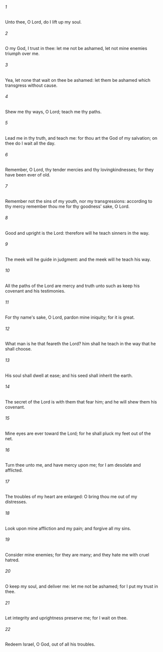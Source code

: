 ###### 1
Unto thee, O Lord, do I lift up my soul.

###### 2
O my God, I trust in thee: let me not be ashamed, let not mine enemies triumph over me.

###### 3
Yea, let none that wait on thee be ashamed: let them be ashamed which transgress without cause.

###### 4
Shew me thy ways, O Lord; teach me thy paths.

###### 5
Lead me in thy truth, and teach me: for thou art the God of my salvation; on thee do I wait all the day.

###### 6
Remember, O Lord, thy tender mercies and thy lovingkindnesses; for they have been ever of old.

###### 7
Remember not the sins of my youth, nor my transgressions: according to thy mercy remember thou me for thy goodness' sake, O Lord.

###### 8
Good and upright is the Lord: therefore will he teach sinners in the way.

###### 9
The meek will he guide in judgment: and the meek will he teach his way.

###### 10
All the paths of the Lord are mercy and truth unto such as keep his covenant and his testimonies.

###### 11
For thy name's sake, O Lord, pardon mine iniquity; for it is great.

###### 12
What man is he that feareth the Lord? him shall he teach in the way that he shall choose.

###### 13
His soul shall dwell at ease; and his seed shall inherit the earth.

###### 14
The secret of the Lord is with them that fear him; and he will shew them his covenant.

###### 15
Mine eyes are ever toward the Lord; for he shall pluck my feet out of the net.

###### 16
Turn thee unto me, and have mercy upon me; for I am desolate and afflicted.

###### 17
The troubles of my heart are enlarged: O bring thou me out of my distresses.

###### 18
Look upon mine affliction and my pain; and forgive all my sins.

###### 19
Consider mine enemies; for they are many; and they hate me with cruel hatred.

###### 20
O keep my soul, and deliver me: let me not be ashamed; for I put my trust in thee.

###### 21
Let integrity and uprightness preserve me; for I wait on thee.

###### 22
Redeem Israel, O God, out of all his troubles.

